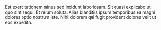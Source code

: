 Est exercitationem minus sed incidunt laboriosam. Sit quasi explicabo ut quo sint sequi. Et rerum soluta. Alias blanditiis ipsum temporibus ea magni dolores optio nostrum iste. Nihil dolorem qui fugit provident dolores velit ut eos expedita.